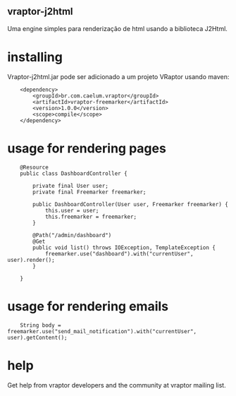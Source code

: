 ## vraptor-j2html

Uma engine simples para renderização de html usando a biblioteca J2Html.

# installing

Vraptor-j2html.jar pode ser adicionado a um projeto VRaptor usando maven:

		<dependency>
			<groupId>br.com.caelum.vraptor</groupId>
			<artifactId>vraptor-freemarker</artifactId>
			<version>1.0.0</version>
			<scope>compile</scope>
		</dependency>


# usage for rendering pages

		@Resource
		public class DashboardController {
		
			private final User user;
			private final Freemarker freemarker;
		
			public DashboardController(User user, Freemarker freemarker) {
				this.user = user;
				this.freemarker = freemarker;
			}
			
			@Path("/admin/dashboard")
			@Get
			public void list() throws IOException, TemplateException {
				freemarker.use("dashboard").with("currentUser", user).render();
			}
			
		}

# usage for rendering emails

		String body = freemarker.use("send_mail_notification").with("currentUser", user).getContent();

# help

Get help from vraptor developers and the community at vraptor mailing list.
